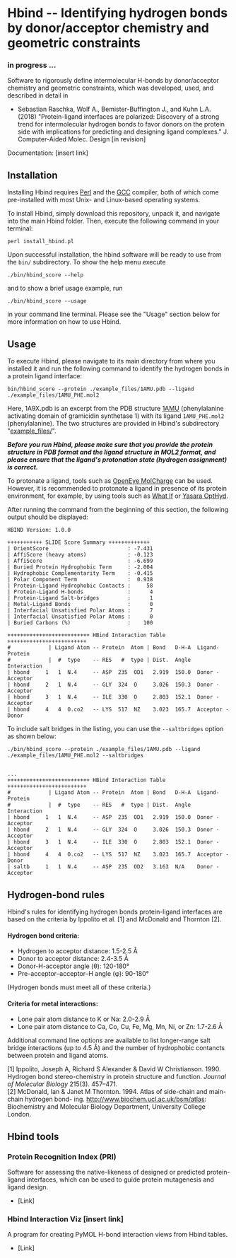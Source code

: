 # Hbind -- Identifying hydrogen bonds by donor/acceptor chemistry and geometric constraints

### in progress ...

Software to rigorously define intermolecular H-bonds by donor/acceptor chemistry and geometric constraints, which was developed, used, and described in detail in 

- Sebastian Raschka, Wolf A., Bemister-Buffington J., and Kuhn L.A. (2018) 
"Protein-ligand interfaces are polarized: Discovery of a strong trend for intermolecular hydrogen bonds to favor donors on the protein side with implications for predicting and designing ligand complexes." J. Computer-Aided Molec. Design [in revision]

Documentation: [insert link]

## Installation

Installing Hbind requires [Perl](https://www.perl.org) and the [GCC](https://gcc.gnu.org) compiler, both of which come pre-installed with most Unix- and Linux-based operating systems.

To install Hbind, simply download this repository, unpack it, and navigate into the main Hbind folder. Then, execute the following command in your terminal:

    perl install_hbind.pl

Upon successful installation, the hbind software will be ready to use from the `bin/` subdirectory. To show the help menu execute

    ./bin/hbind_score --help

and to show a brief usage example, run

    ./bin/hbind_score --usage

in your command line terminal. Please see the "Usage" section below for more information on how to use Hbind.

## Usage

To execute Hbind, please navigate to its main directory from where you installed it and run the following command to identify the hydrogen bonds in a protein ligand interface:

    bin/hbind_score --protein ./example_files/1AMU.pdb --ligand ./example_files/1AMU_PHE.mol2 

Here, 1A9X.pdb is an excerpt from the PDB structure [1AMU](https://www.rcsb.org/pdb/explore.do?structureId=1amu) (phenylalanine activating domain of gramicidin synthetase 1) with its ligand `1AMU_PHE.mol2` (phenylalanine). The two structures are provided in Hbind's subdirectory "[example_files/](./example_files)".

***Before you run Hbind, please make sure that you provide the protein structure in PDB format and the ligand structure in MOL2 format, and please ensure that the ligand's protonation state (hydrogen assignment) is correct.***

To protonate a ligand, tools such as [OpenEye MolCharge](https://docs.eyesopen.com/quacpac/molchargeusage.html) can be used. However, it is recommended to protonate a ligand in presence of its protein environment, for example, by using tools such as [What If](http://swift.cmbi.ru.nl/whatif/) or [Yasara OptHyd](http://www.yasara.org/features.htm).

After running the command from the beginning of this section, the following output should be displayed:

```
HBIND Version: 1.0.0

+++++++++++ SLIDE Score Summary +++++++++++++
| OrientScore                         : -7.431
| AffiScore (heavy atoms)             : -0.123
| AffiScore                           : -6.699
| Buried Protein Hydrophobic Term     : -2.004
| Hydrophobic Complementarity Term    : -0.415
| Polar Component Term                :  0.938
| Protein-Ligand Hydrophobic Contacts :     58
| Protein-Ligand H-bonds              :      4
| Protein-Ligand Salt-bridges         :      1
| Metal-Ligand Bonds                  :      0
| Interfacial Unsatisfied Polar Atoms :      7
| Interfacial Unsatisfied Polar Atoms :      0
| Buried Carbons (%)                  :    100

++++++++++++++++++++++++++ HBind Interaction Table +++++++++++++++++++++++++
#            | Ligand Atom -- Protein  Atom | Bond   D-H-A  Ligand-Protein
#            |  #  type    -- RES   #  type | Dist.  Angle  Interaction
| hbond     1   1  N.4     -- ASP  235  OD1   2.919  150.0  Donor - Acceptor
| hbond     2   1  N.4     -- GLY  324  O     3.026  150.3  Donor - Acceptor
| hbond     3   1  N.4     -- ILE  330  O     2.803  152.1  Donor - Acceptor
| hbond     4   4  O.co2   -- LYS  517  NZ    3.023  165.7  Acceptor - Donor
```

To include salt bridges in the listing, you can use the `--saltbridges` option as shown below:

    ./bin/hbind_score --protein ./example_files/1AMU.pdb --ligand ./example_files/1AMU_PHE.mol2 --saltbridges

```

...
++++++++++++++++++++++++++ HBind Interaction Table +++++++++++++++++++++++++
#            | Ligand Atom -- Protein  Atom | Bond   D-H-A  Ligand-Protein
#            |  #  type    -- RES   #  type | Dist.  Angle  Interaction
| hbond     1   1  N.4     -- ASP  235  OD1   2.919  150.0  Donor - Acceptor
| hbond     2   1  N.4     -- GLY  324  O     3.026  150.3  Donor - Acceptor
| hbond     3   1  N.4     -- ILE  330  O     2.803  152.1  Donor - Acceptor
| hbond     4   4  O.co2   -- LYS  517  NZ    3.023  165.7  Acceptor - Donor
| saltb     1   1  N.4     -- ASP  235  OD2   3.163  N/A    Donor - Acceptor
```

## Hydrogen-bond rules

Hbind's rules for identifying hydrogen bonds protein-ligand interfaces are based on the criteria by Ippolito et al. [1] and McDonald and Thornton [2].

#### Hydrogen bond criteria:

- Hydrogen to acceptor distance: 1.5-2.5 Å
- Donor to acceptor distance: 2.4-3.5 Å
- Donor-H-acceptor angle (θ): 120-180°
- Pre-acceptor–acceptor–H angle (φ): 90-180°

(Hydrogen bonds must meet all of these criteria.)

#### Criteria for metal interactions:

- Lone pair atom distance to K or Na: 2.0-2.9 Å
- Lone pair atom distance to Ca, Co, Cu, Fe, Mg, Mn, Ni, or Zn: 1.7-2.6 Å

Additional command line options are available to list longer-range salt bridge interactions (up to 4.5 Å) and the number of hydrophobic contancts between protein and ligand atoms.


[1] Ippolito, Joseph A, Richard S Alexander & David W Christianson. 1990. Hydrogen bond stereo-chemistry in protein structure and function. *Journal of Molecular Biology* 215(3). 457–471.   
[2] McDonald, Ian & Janet M Thornton. 1994. Atlas of side-chain and main-chain hydrogen bond- ing. http://www.biochem.ucl.ac.uk/bsm/atlas: Biochemistry and Molecular Biology Department, University College London.

## Hbind tools

###  Protein Recognition Index (PRI) 

Software for assessing the native-likeness of designed or predicted protein-ligand interfaces, which can be used to guide protein mutagenesis and ligand design.

- [Link]

### Hbind Interaction Viz [insert link]

A program for creating PyMOL H-bond interaction views from Hbind tables.

- [Link]

